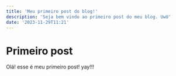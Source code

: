 ```yaml
---
title: 'Meu primeiro post do blog!'
description: 'Seja bem vindo ao primeiro post do meu blog. UwU'
date: '2023-11-29T11:21'
---
```


# Primeiro post
Olá! esse é meu primeiro post! yay!!!